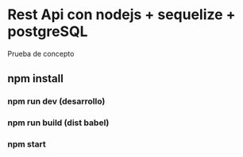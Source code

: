 # Rest Api con nodejs + sequelize + postgreSQL
Prueba de concepto

## npm install
  ### npm run dev (desarrollo)
  ### npm run build (dist babel)
  ### npm start

